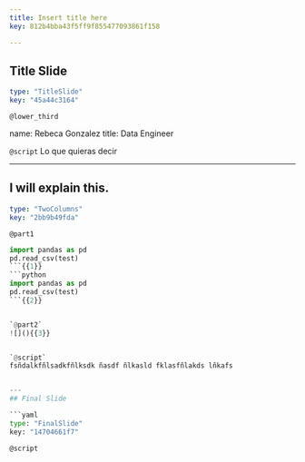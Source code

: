 ```yaml
---
title: Insert title here
key: 812b4bba43f5ff9f855477093861f158

---
```

## Title Slide

```yaml
type: "TitleSlide"
key: "45a44c3164"
```

`@lower_third`

name: Rebeca Gonzalez
title: Data Engineer


`@script`
Lo que quieras decir


---
## I will explain this.

```yaml
type: "TwoColumns"
key: "2bb9b49fda"
```

`@part1`
```python
import pandas as pd
pd.read_csv(test)
```{{1}}
```python
import pandas as pd
pd.read_csv(test)
```{{2}}


`@part2`
![](){{3}}


`@script`
fsñdalkfñlsadkfñlksdk ñasdf ñlkasld fklasfñlakds lñkafs


---
## Final Slide

```yaml
type: "FinalSlide"
key: "14704661f7"
```

`@script`


